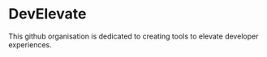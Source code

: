 # DevElevate

This github organisation is dedicated to creating tools to elevate developer experiences.
